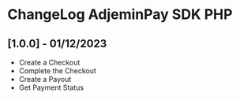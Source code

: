 # ChangeLog AdjeminPay SDK PHP

## [1.0.0] - 01/12/2023

* Create a Checkout
* Complete the Checkout
* Create a Payout
* Get Payment Status